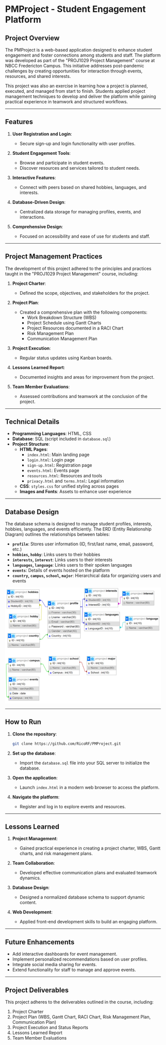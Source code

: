 # PMProject - Student Engagement Platform

## Project Overview

The PMProject is a web-based application designed to enhance student engagement and foster connections among students and staff. The platform was developed as part of the "PROJ1029 Project Management" course at NBCC Fredericton Campus. This initiative addresses post-pandemic challenges by creating opportunities for interaction through events, resources, and shared interests.

This project was also an exercise in learning how a project is planned, executed, and managed from start to finish. Students applied project management techniques to develop and deliver the platform while gaining practical experience in teamwork and structured workflows.

---

## Features

1. **User Registration and Login**:
   - Secure sign-up and login functionality with user profiles.

2. **Student Engagement Tools**:
   - Browse and participate in student events.
   - Discover resources and services tailored to student needs.

3. **Interactive Features**:
   - Connect with peers based on shared hobbies, languages, and interests.

4. **Database-Driven Design**:
   - Centralized data storage for managing profiles, events, and interactions.

5. **Comprehensive Design**:
   - Focused on accessibility and ease of use for students and staff.

---

## Project Management Practices

The development of this project adhered to the principles and practices taught in the "PROJ1029 Project Management" course, including:

1. **Project Charter**:
   - Defined the scope, objectives, and stakeholders for the project.

2. **Project Plan**:
   - Created a comprehensive plan with the following components:
     - Work Breakdown Structure (WBS)
     - Project Schedule using Gantt Charts
     - Project Resources documented in a RACI Chart
     - Risk Management Plan
     - Communication Management Plan

3. **Project Execution**:
   - Regular status updates using Kanban boards.

4. **Lessons Learned Report**:
   - Documented insights and areas for improvement from the project.

5. **Team Member Evaluations**:
   - Assessed contributions and teamwork at the conclusion of the project.

---

## Technical Details

- **Programming Languages**: HTML, CSS
- **Database**: SQL (script included in `database.sql`)
- **Project Structure**:
  - **HTML Pages**:
    - `index.html`: Main landing page
    - `login.html`: Login page
    - `sign-up.html`: Registration page
    - `events.html`: Events page
    - `resources.html`: Resources and tools
    - `privacy.html` and `terms.html`: Legal information
  - **CSS**: `styles.css` for unified styling across pages
  - **Images and Fonts**: Assets to enhance user experience

---

## Database Design

The database schema is designed to manage student profiles, interests, hobbies, languages, and events efficiently. The ERD (Entity Relationship Diagram) outlines the relationships between tables:

- **`profile`**: Stores user information (ID, first/last name, email, password, etc.)
- **`hobbies`, `hobby`**: Links users to their hobbies
- **`interests`, `interest`**: Links users to their interests
- **`languages`, `language`**: Links users to their spoken languages
- **`events`**: Details of events hosted on the platform
- **`country`, `campus`, `school`, `major`**: Hierarchical data for organizing users and events

![Database Diagram](Database%20Diagram.png)

---

## How to Run

1. **Clone the repository**:
   ```bash
   git clone https://github.com/RicoRF/PMProject.git
   ```

2. **Set up the database**:
   - Import the `database.sql` file into your SQL server to initialize the database.

3. **Open the application**:
   - Launch `index.html` in a modern web browser to access the platform.

4. **Navigate the platform**:
   - Register and log in to explore events and resources.

---

## Lessons Learned

1. **Project Management**:
   - Gained practical experience in creating a project charter, WBS, Gantt charts, and risk management plans.

2. **Team Collaboration**:
   - Developed effective communication plans and evaluated teamwork dynamics.

3. **Database Design**:
   - Designed a normalized database schema to support dynamic content.

4. **Web Development**:
   - Applied front-end development skills to build an engaging platform.

---

## Future Enhancements

- Add interactive dashboards for event management.
- Implement personalized recommendations based on user profiles.
- Integrate social media sharing for events.
- Extend functionality for staff to manage and approve events.

---

## Project Deliverables

This project adheres to the deliverables outlined in the course, including:

1. Project Charter
2. Project Plan (WBS, Gantt Chart, RACI Chart, Risk Management Plan, Communication Plan)
3. Project Execution and Status Reports
4. Lessons Learned Report
5. Team Member Evaluations


